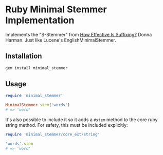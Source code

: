 # Ruby Minimal Stemmer Implementation

Implements the "S-Stemmer" from
[How Effective Is Suffixing?](http://citeseerx.ist.psu.edu/viewdoc/summary?doi=10.1.1.104.9828&rank=1)
Donna Harman. Just like Lucene's EnglishMinimalStemmer.

## Installation

```sh
gem install minimal_stemmer
```

## Usage

```ruby
require 'minimal_stemmer'

MinimalStemmer.stem('words')
# => 'word'
```

It's also possible to include it so it adds a `#stem` method to the core ruby
string method. For safety, this must be included explicitly:

```ruby
require 'minimal_stemmer/core_ext/string'

'words'.stem
# => 'word'
```
